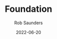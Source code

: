 ---
title: Foundation
description: Foundation is the first topic in the Creative Programmin course.
author: Rob Saunders
date: 2022-06-20
tags:
  - Creative Programming
---